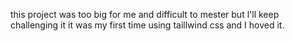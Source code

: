 this project was too big for me and difficult to mester but l'll keep challenging it it was my first time using taillwind css and I hoved it.
